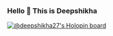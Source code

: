 ### Hello 👋 This is Deepshikha

[![@deepshikha27's Holopin board](https://holopin.me/deepshikha27)](https://holopin.io/@deepshikha27)

<!--
**deepshikha2708/deepshikha2708** is a ✨ _special_ ✨ repository because its `README.md` (this file) appears on your GitHub profile.

Here are some ideas to get you started:

- 🔭 I’m currently working on InnoArcSolutions
- 🌱 I’m currently pursuing Computer Science and Engineering from SRM Institute of Science and Technology.
- 👯 I’m looking to collaborate on ...
- 🤔 I’m looking for help with ...
- 💬 Ask me about ...
- 📫 How to reach me: ...
- 😄 Pronouns: ...
- ⚡ Fun fact: ...
-->
